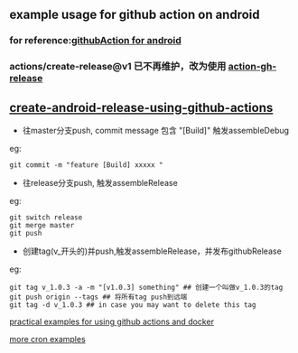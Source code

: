 ## example usage for github action on android

### for reference:[githubAction for android](https://github.com/wajahatkarim3/Android-Github-Actions/tree/main)
    
### actions/create-release@v1 已不再维护，改为使用 [action-gh-release](https://github.com/softprops/action-gh-release)

## [create-android-release-using-github-actions](https://proandroiddev.com/create-android-release-using-github-actions-c052006f6b0b)

- 往master分支push, commit message 包含 "[Build]" 触发assembleDebug

eg: 

```
git commit -m "feature [Build] xxxxx "
```

- 往release分支push, 触发assembleRelease

eg: 

```
git switch release
git merge master
git push
```

- 创建tag(v_开头的)并push,触发assembleRelease，并发布githubRelease

eg:

```
git tag v_1.0.3 -a -m "[v1.0.3] something" ## 创建一个叫做v_1.0.3的tag
git push origin --tags ## 将所有tag push到远端
git tag -d v_1.0.3 ## in case you may want to delete this tag
```



[practical examples for using github actions and docker](https://github.com/userdocs/btop-crossbuilds/blob/main/.github/workflows/matrix-btop-make-and-release.yml)

[more cron examples](https://github.com/userdocs/qbt-musl-cross-make/tree/main/.github/workflows)